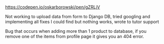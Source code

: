 https://codepen.io/oskarborowski/pen/gZRLjV


Not working to upload data from form to Django DB, tried googling and implementing all fixes I could find but nothing works, wrote to tutor support

Bug that occurs when adding more than 1 product to database, if you remove one of the items from profile page it gives you an 404 error.